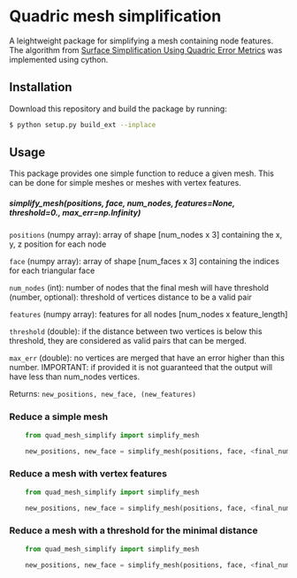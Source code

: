 # Quadric mesh simplification
A leightweight package for simplifying a mesh containing node features. The algorithm from [Surface Simplification Using Quadric Error Metrics](http://mgarland.org/files/papers/quadrics.pdf) was implemented using cython.

## Installation

Download this repository and build the package by running:

```bash
$ python setup.py build_ext --inplace
```

## Usage

This package provides one simple function to reduce a given mesh. This can be done for simple meshes or meshes with vertex features.

##### simplify_mesh(positions, face, num_nodes, features=None, threshold=0., max_err=np.Infinity)

`positions` (numpy array): array of shape [num_nodes x 3] containing the x, y, z position for each node

`face` (numpy array): array of shape [num_faces x 3] containing the indices for each triangular face

`num_nodes` (int): number of nodes that the final mesh will have
        threshold (number, optional): threshold of vertices distance to be a valid pair

`features` (numpy array): features for all nodes [num_nodes x feature_length]

`threshold` (double): if the distance between two vertices is below this threshold, they are considered as valid pairs that can be merged.

`max_err` (double): no vertices are merged that have an error higher than this number. IMPORTANT: if provided it is not guaranteed that the output will have less than num_nodes vertices.

Returns: `new_positions, new_face, (new_features)`

### Reduce a simple mesh

```python
    from quad_mesh_simplify import simplify_mesh

    new_positions, new_face = simplify_mesh(positions, face, <final_num_nodes>)
```

### Reduce a mesh with vertex features
```python
    from quad_mesh_simplify import simplify_mesh

    new_positions, new_face = simplify_mesh(positions, face, <final_num_nodes>, features=features)
```

### Reduce a mesh with a threshold for the minimal distance

```python
    from quad_mesh_simplify import simplify_mesh

    new_positions, new_face = simplify_mesh(positions, face, <final_num_nodes>, threshold=0.5)
```

